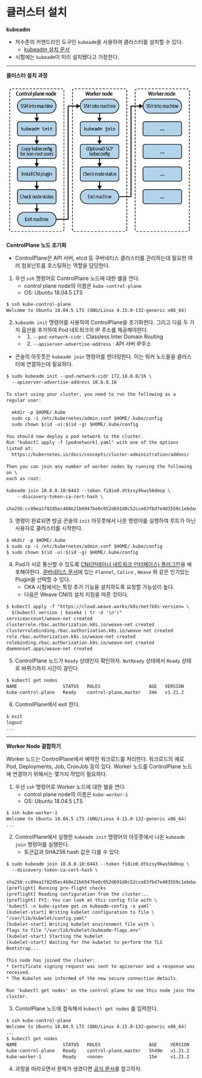 # 클러스터 설치

**kubeadm**
- 저수준의 커맨드라인 도구인 `kubeadm`을 사용하여 클러스터를 설치할 수 있다.
  - [kubeadm 설치 문서](https://kubernetes.io/ko/docs/setup/production-environment/tools/kubeadm/install-kubeadm/)
- 시험에는 `kubeadm`이 미리 설치됐다고 가정한다.
---

**클러스터 설치 과정**
<img src="../../images/1-7.png" style="margin-top: 1rem;">

**ControlPlane 노드 초기화**
- ControlPlane은 API 서버, etcd 등 쿠버네티스 클러스터를 관리하는데 필요한 여러 컴포넌트를 호스팅하는 역할을 담당한다.
  
1. 우선 `ssh` 명령어로 ControlPlane 노드에 대한 쉘을 연다.
   - control plane node의 이름은 `kube-control-plane`
   - OS: Ubuntu 18.04.5 LTS

```shell
$ ssh kube-control-plane
Welcome to Ubuntu 18.04.5 LTS (GNU/Linux 4.15.0-132-generic x86_64)
```
  
2. `kubeadm init` 명령어를 사용하여 ControlPlane을 초기화한다. 그리고 다음 두 가지 옵션을 추가하여 Pod 네트워크의 IP 주소를 제공해야한다.
   - 1. `--pod-network-cidr` : Classless Inter Domain Routing
   - 2. `--apiserver-advertise-address` : API 서버 IP주소

- 콘솔의 아웃풋은 `kubeadm join` 명령어를 렌더링한다. 이는 워커 노드들을 클러스터에 연결하는데 필요하다.

```shell
$ sudo kubeadm init --pod-network-cidr 172.18.0.0/16 \
  --apiserver-advertise-address 10.8.8.10

To start using your cluster, you need to run the following as a regular user:

  mkdir -p $HOME/.kube
  sudo cp -i /etc/kubernetes/admin.conf $HOME/.kube/config
  sudo chown $(id -u):$(id -g) $HOME/.kube/config

You should now deploy a pod network to the cluster.
Run "kubectl apply -f [podnetwork].yaml" with one of the options listed at:
  https://kubernetes.io/docs/concepts/cluster-administration/addons/

Then you can join any number of worker nodes by running the following on \
each as root:

kubeadm join 10.8.8.10:6443 --token fi8io0.dtkzsy9kws56dmsp \
    --discovery-token-ca-cert-hash \
    sha256:cc89ea1f82d5ec460e21b69476e0c052d691d0c52cce83fbd7e403559c1ebdac
```

3. 명령이 완료되면 방금 콘솔의 `init` 아웃풋에서 나온 명령어를 실행하여 루트가 아닌 사용자로 클러스터를 시작한다.

```shell
$ mkdir -p $HOME/.kube
$ sudo cp -i /etc/kubernetes/admin.conf $HOME/.kube/config
$ sudo chown $(id -u):$(id -g) $HOME/.kube/config
```

4. Pod가 서로 통신할 수 있도록 [CNI(컨테이너 네트워크 인터페이스) 플러그인](https://kubernetes.io/ko/docs/concepts/extend-kubernetes/compute-storage-net/network-plugins/)을 배포해야한다. [쿠버네티스 문서](https://kubernetes.io/docs/concepts/cluster-administration/addons/#networking-and-network-policy)에 있는 `Flannel`, `Calico` , `Weave` 와 같은 인기있는 Plugin을 선택할 수 있다.
    - CKA 시험에서는 특정 추가 기능을 설치하도록 요청할 가능성이 높다.
    - 다음은 Weave CNI의 설치 지침을 따른 것이다.
```shell
$ kubectl apply -f "https://cloud.weave.works/k8s/net?k8s-version= \
  $(kubectl version | base64 | tr -d '\n')"
serviceaccount/weave-net created
clusterrole.rbac.authorization.k8s.io/weave-net created
clusterrolebinding.rbac.authorization.k8s.io/weave-net created
role.rbac.authorization.k8s.io/weave-net created
rolebinding.rbac.authorization.k8s.io/weave-net created
daemonset.apps/weave-net created
```

5. ControlPlane 노드가 `Ready` 상태인지 확인하자. `NotReady` 상태에서 `Ready` 상태로 바뀌기까지 시간이 걸린다.

```shell
$ kubectl get nodes
NAME                 STATUS   ROLES                  AGE   VERSION
kube-control-plane   Ready    control-plane,master   24m   v1.21.2
```
6. ControlPlane에서 exit 한다.
```shell
$ exit
logout
...
```
---
**Worker Node 결합하기**

Worker 노드는 ControlPlane에서 예약한 워크로드를 처리한다. 워크로드의 예로 Pod, Deployments, Job, CronJob 등이 있다. Worker 노드를 ControlPlane 노드에 연결하기 위해서는 몇가지 작업이 필요하다.

1. 우선 `ssh` 명령어로 Worker 노드에 대한 쉘을 연다.
   - control plane node의 이름은 `kube-worker-1`
   - OS: Ubuntu 18.04.5 LTS

```shell
$ ssh kube-worker-1
Welcome to Ubuntu 18.04.5 LTS (GNU/Linux 4.15.0-132-generic x86_64)
...
```

2. ControlPlane에서 실행한 `kubeadm init` 명령어의 아웃풋에서 나온 `kubeadm join` 명령어를 실행한다.
    - 토큰값과 SHA256 hash 값은 다를 수 있다.

```shell
$ sudo kubeadm join 10.8.8.10:6443 --token fi8io0.dtkzsy9kws56dmsp \
  --discovery-token-ca-cert-hash \
  sha256:cc89ea1f82d5ec460e21b69476e0c052d691d0c52cce83fbd7e403559c1ebdac
[preflight] Running pre-flight checks
[preflight] Reading configuration from the cluster...
[preflight] FYI: You can look at this config file with \
'kubectl -n kube-system get cm kubeadm-config -o yaml'
[kubelet-start] Writing kubelet configuration to file \
"/var/lib/kubelet/config.yaml"
[kubelet-start] Writing kubelet environment file with \
flags to file "/var/lib/kubelet/kubeadm-flags.env"
[kubelet-start] Starting the kubelet
[kubelet-start] Waiting for the kubelet to perform the TLS Bootstrap...

This node has joined the cluster:
* Certificate signing request was sent to apiserver and a response was received.
* The Kubelet was informed of the new secure connection details.

Run 'kubectl get nodes' on the control plane to see this node join the cluster.

```

3. ContolPlane 노드에 접속해서 `kubectl get nodes` 를 입력한다.

```shell
$ ssh kube-control-plane
Welcome to Ubuntu 18.04.5 LTS (GNU/Linux 4.15.0-132-generic x86_64)
...
$ kubectl get nodes
NAME                 STATUS   ROLES                  AGE     VERSION
kube-control-plane   Ready    control-plane,master   5h49m   v1.21.2
kube-worker-1        Ready    <none>                 15m     v1.21.2
```

4. 과정을 따라오면서 문제가 생겼다면 [공식 문서](https://kubernetes.io/docs/setup/production-environment/tools/kubeadm/create-cluster-kubeadm/#optional-controlling-your-cluster-from-machines-other-than-the-control-plane-node)를 참고하자.